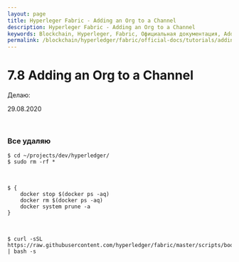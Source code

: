 ```yaml
---
layout: page
title: Hyperleger Fabric - Adding an Org to a Channel
description: Hyperleger Fabric - Adding an Org to a Channel
keywords: Blockchain, Hyperleger, Fabric, Официальная документация, Adding an Org to a Channel
permalink: /blockchain/hyperledger/fabric/official-docs/tutorials/adding-an-org-to-a-channel/
---
```


# 7.8 Adding an Org to a Channel

Делаю:

29.08.2020

<br/>

### Все удаляю

    $ cd ~/projects/dev/hyperledger/
    $ sudo rm -rf *

<br/>

    $ {
        docker stop $(docker ps -aq)
        docker rm $(docker ps -aq)
        docker system prune -a
    }

<br/>

    $ curl -sSL https://raw.githubusercontent.com/hyperledger/fabric/master/scripts/bootstrap.sh | bash -s

<br/>
